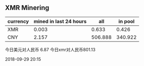## XMR Minering

|currency|mined in last 24 hours|all|in pool|
|---|---|---|---|
|XMR|0.003|0.633|0.426|
|CNY|2.157|506.888|340.922|

今日美元对人民币 6.87	今日xmr对人民币801.13


2018-09-29 20:15